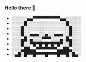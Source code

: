### Hello there 👋
- ░░░░░▄▄▀▀▀▀▀▀▀▀▀▄▄░░░░░
- ░░░░█░░░░░░░░░░░░░█░░░░
- ░░░█░░░░░░░░░░░░░░░█░░░
- ░░░█░░▄▄▄░░▄░░▄▄▄░░█░░░
- ░░░▄█░▄░░░▀▀▀░░░▄░█▄░░░
- ░░░█░░▀█▀█▀█▀█▀█▀░░█░░░
- ░░░▄██▄▄▀▀▀▀▀▀▀▄▄██▄░░░
- ░▄█░█▀▀█▀▀▀█▀▀▀█▀▀█░█▄░
<!--
**LeBonVieuxBelouga/LeBonVieuxBelouga** is a ✨ _special_ ✨ repository because its `README.md` (this file) appears on your GitHub profile.

Here are some ideas to get you started:

- 🔭 I’m currently working on ...
- 🌱 I’m currently learning ...
- 👯 I’m looking to collaborate on ...
- 🤔 I’m looking for help with ...
- 💬 Ask me about ...
- 📫 How to reach me: ...
- 😄 Pronouns: ...
- ⚡ Fun fact: ...
-->
